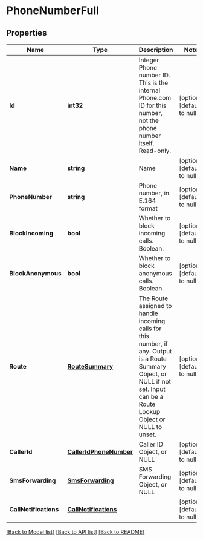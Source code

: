 # PhoneNumberFull

## Properties
Name | Type | Description | Notes
------------ | ------------- | ------------- | -------------
**Id** | **int32** | Integer Phone number ID. This is the internal Phone.com ID for this number, not the phone number itself. Read-only. | [optional] [default to null]
**Name** | **string** | Name | [optional] [default to null]
**PhoneNumber** | **string** | Phone number, in E.164 format | [optional] [default to null]
**BlockIncoming** | **bool** | Whether to block incoming calls. Boolean. | [optional] [default to null]
**BlockAnonymous** | **bool** | Whether to block anonymous calls. Boolean. | [optional] [default to null]
**Route** | [**RouteSummary**](RouteSummary.md) | The Route assigned to handle incoming calls for this number, if any. Output is a Route Summary Object, or NULL if not set. Input can be a Route Lookup Object or NULL to unset. | [optional] [default to null]
**CallerId** | [**CallerIdPhoneNumber**](CallerIdPhoneNumber.md) | Caller ID Object, or NULL | [optional] [default to null]
**SmsForwarding** | [**SmsForwarding**](SmsForwarding.md) | SMS Forwarding Object, or NULL | [optional] [default to null]
**CallNotifications** | [**CallNotifications**](CallNotifications.md) |  | [optional] [default to null]

[[Back to Model list]](../README.md#documentation-for-models) [[Back to API list]](../README.md#documentation-for-api-endpoints) [[Back to README]](../README.md)


